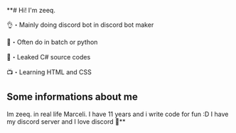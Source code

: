 **# Hi! I'm zeeq. 

👌・Mainly doing discord bot in discord bot maker

💖・Often do in batch or python

🌊・Leaked C# source codes

📺・Learning HTML and CSS

## Some informations about me

Im zeeq. in real life Marceli. I have 11 years and i write code for fun :D
I have my discord server and I love discord 💖**
